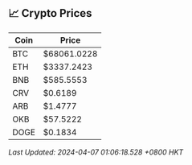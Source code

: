 ## 📈 Crypto Prices

| Coin | Price |
| ---- | ----- |
| BTC | $68061.0228 |
| ETH | $3337.2423 |
| BNB | $585.5553 |
| CRV | $0.6189 |
| ARB | $1.4777 |
| OKB | $57.5222 |
| DOGE | $0.1834 |

_Last Updated: 2024-04-07 01:06:18.528 +0800 HKT_